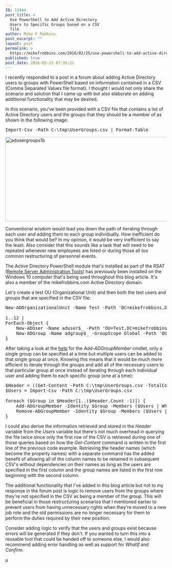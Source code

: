 ```yaml
---
ID: 13444
post_title: >
  Use PowerShell to Add Active Directory
  Users to Specific Groups based on a CSV
  file
author: Mike F Robbins
post_excerpt: ""
layout: post
permalink: >
  https://mikefrobbins.com/2016/02/25/use-powershell-to-add-active-directory-users-to-specific-groups-based-on-a-csv-file/
published: true
post_date: 2016-02-25 07:30:21
---
```

I recently responded to a post in a forum about adding Active Directory users to groups with PowerShell based on information contained in a CSV (Comma Separated Values file format). I thought I would not only share the scenario and solution that I came up with but also elaborate on adding additional functionality that may be desired.

In this scenario, you’ve been provided with a CSV file that contains a list of Active Directory users and the groups that they should be a member of as shown in the following image:
<pre class="lang:ps decode:true ">Import-Csv -Path C:\tmp\UserGroups.csv | Format-Table</pre>
<a href="http://mikefrobbins.com/wp-content/uploads/2016/02/adusergroups1b.png" rel="attachment wp-att-13461"><img class="alignnone size-full wp-image-13461" src="http://mikefrobbins.com/wp-content/uploads/2016/02/adusergroups1b.png" alt="adusergroups1b" width="859" height="263" /></a>

Conventional wisdom would lead you down the path of iterating through each user and adding them to each group individually. How inefficient do you think that would be? In my opinion, it would be very inefficient to say the least. Also consider that this sounds like a task that will need to be repeated whenever new employees are hired or during those all too common restructuring of personnel events.

The Active Directory PowerShell module that's installed as part of the RSAT (<a href="https://www.microsoft.com/en-gb/download/details.aspx?id=45520" target="_blank">Remote Server Administration Tools</a>) has previously been installed on the Windows 10 computer that's being used throughout this blog article. It's also a member of the mikefrobbins.com Active Directory domain.

Let's create a test OU (Organizational Unit) and then both the test users and groups that are specified in the CSV file:
<pre class="lang:ps decode:true">New-ADOrganizationalUnit -Name Test -Path 'DC=mikefrobbins,DC=com'

1..12 |
ForEach-Object {
    New-ADUser -Name aduser$_ -Path 'OU=Test,DC=mikefrobbins,DC=com'
    New-ADGroup -Name adgroup$_ -GroupScope Global -Path 'OU=Test,DC=mikefrobbins,DC=com'
}</pre>
After taking a look at the <a href="https://technet.microsoft.com/en-us/%5Clibrary/hh852331(v=wps.630).aspx" target="_blank">help</a> for the <em>Add-ADGroupMember</em> cmdlet, only a single group can be specified at a time but multiple users can be added to that single group at once. Knowing this means that it would be much more efficient to iterate through the groups and add all of the necessary users to that particular group at once instead of iterating through each individual user and adding them to each specific group (one at a time):
<pre class="lang:ps decode:true">$Header = ((Get-Content -Path C:\tmp\UserGroups.csv -TotalCount 1) -split ',').Trim()
$Users = Import-Csv -Path C:\tmp\UserGroups.csv

foreach ($Group in $Header[1..($Header.Count -1)]) {
    Add-ADGroupMember -Identity $Group -Members ($Users | Where-Object $Group -eq 'X' | Select-Object -ExpandProperty $Header[0])
    Remove-ADGroupMember -Identity $Group -Members ($Users | Where-Object $Group -ne 'X' | Select-Object -ExpandProperty $Header[0]) -Confirm:$false
}</pre>
I could also derive the information retrieved and stored in the <em>Header</em> variable from the <em>Users</em> variable but there's not much overhead in querying the file twice since only the first row of the CSV is retrieved during one of those queries based on how the <em>Get-Content</em> command is written in the first line of the previous code example. Retrieving the header names (which become the property names) with a separate command has the added benefit of allowing all of the column names to be renamed in subsequent CSV's without dependencies on their names as long as the users are specified in the first column and the group names are listed in the first row beginning with the second column.

The additional functionality that I've added in this blog article but not to my response in the forum post is logic to remove users from the groups where they're not specified in the CSV as being a member of the group. This will be beneficial in those restructuring scenarios that I mentioned earlier to prevent users from having unnecessary rights when they're moved to a new job role and the old permissions are no longer necessary for them to perform the duties required by their new position.

Consider adding logic to verify that the users and groups exist because errors will be generated if they don't. If you wanted to turn this into a reusable tool that could be handed off to someone else, I would also recommend adding error handling as well as support for <em>WhatIf</em> and <em>Confirm</em>.

µ